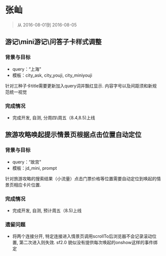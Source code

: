 # 张屾

> 从 2016-08-01到 2016-08-05

## 游记\mini游记\问答子卡样式调整

### 背景与目标

- query：“上海"
- 模板：city_ask, city_youji, city_miniyouji

针对三种子卡title需要更新加入query词并飘红显示. 内容字号以及间距须和新规范统一视觉

### 完成情况

- 完成开发, 自测, 分周四\周五（8.4,8.5)上线

## 旅游攻略唤起提示情景页根据点击位置自动定位

### 背景与目标

- query：“故宫"
- 模板：jd_mini, prompt

针对旅游攻略的搜索结果（小流量）点击门票价格等位置需要自动定位到唤起的情景页相应卡片位置.

### 完成情况

- 完成开发, 自测, 预计周五（8.5)上线

### 遗留问题

- 将两个连接分开, 特定连接进入情景页调用scrollTo后浏览器不会记录滚动位置, 
  第二次进入则失效. sf2.0 貌似没有提供每次唤起的onshow这样的事件绑定